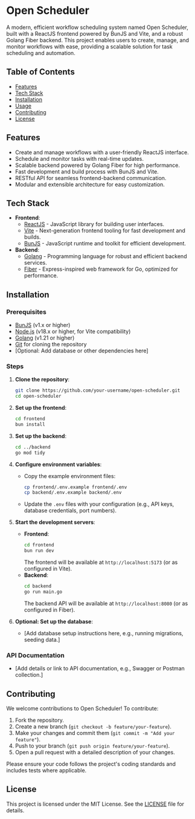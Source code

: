 # Open Scheduler

A modern, efficient workflow scheduling system named Open Scheduler, built with a ReactJS frontend powered by BunJS and Vite, and a robust Golang Fiber backend. This project enables users to create, manage, and monitor workflows with ease, providing a scalable solution for task scheduling and automation.

## Table of Contents
- [Features](#features)
- [Tech Stack](#tech-stack)
- [Installation](#installation)
- [Usage](#usage)
- [Contributing](#contributing)
- [License](#license)

## Features
- Create and manage workflows with a user-friendly ReactJS interface.
- Schedule and monitor tasks with real-time updates.
- Scalable backend powered by Golang Fiber for high performance.
- Fast development and build process with BunJS and Vite.
- RESTful API for seamless frontend-backend communication.
- Modular and extensible architecture for easy customization.

## Tech Stack
- **Frontend**:
  - [ReactJS](https://reactjs.org/) - JavaScript library for building user interfaces.
  - [Vite](https://vitejs.dev/) - Next-generation frontend tooling for fast development and builds.
  - [BunJS](https://bun.sh/) - JavaScript runtime and toolkit for efficient development.
- **Backend**:
  - [Golang](https://go.dev/) - Programming language for robust and efficient backend services.
  - [Fiber](https://gofiber.io/) - Express-inspired web framework for Go, optimized for performance.

## Installation

### Prerequisites
- [BunJS](https://bun.sh/) (v1.x or higher)
- [Node.js](https://nodejs.org/) (v18.x or higher, for Vite compatibility)
- [Golang](https://go.dev/) (v1.21 or higher)
- [Git](https://git-scm.com/) for cloning the repository
- [Optional: Add database or other dependencies here]

### Steps
1. **Clone the repository**:
   ```bash
   git clone https://github.com/your-username/open-scheduler.git
   cd open-scheduler
   ```

2. **Set up the frontend**:
   ```bash
   cd frontend
   bun install
   ```

3. **Set up the backend**:
   ```bash
   cd ../backend
   go mod tidy
   ```

4. **Configure environment variables**:
   - Copy the example environment files:
     ```bash
     cp frontend/.env.example frontend/.env
     cp backend/.env.example backend/.env
     ```
   - Update the `.env` files with your configuration (e.g., API keys, database credentials, port numbers).

5. **Start the development servers**:
   - **Frontend**:
     ```bash
     cd frontend
     bun run dev
     ```
     The frontend will be available at `http://localhost:5173` (or as configured in Vite).
   - **Backend**:
     ```bash
     cd backend
     go run main.go
     ```
     The backend API will be available at `http://localhost:8080` (or as configured in Fiber).

6. **Optional: Set up the database**:
   - [Add database setup instructions here, e.g., running migrations, seeding data.]

### API Documentation
- [Add details or link to API documentation, e.g., Swagger or Postman collection.]

## Contributing
We welcome contributions to Open Scheduler! To contribute:
1. Fork the repository.
2. Create a new branch (`git checkout -b feature/your-feature`).
3. Make your changes and commit them (`git commit -m "Add your feature"`).
4. Push to your branch (`git push origin feature/your-feature`).
5. Open a pull request with a detailed description of your changes.

Please ensure your code follows the project's coding standards and includes tests where applicable.

## License
This project is licensed under the MIT License. See the [LICENSE](LICENSE) file for details.
